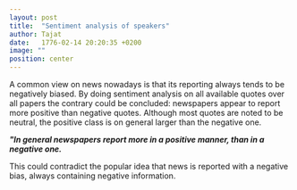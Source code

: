 ```yaml
---
layout: post
title:  "Sentiment analysis of speakers"
author: Tajat
date:   1776-02-14 20:20:35 +0200
image: ""
position: center
---
```

A common view on news nowadays is that its reporting always tends to be negatively biased.
By doing sentiment analysis on all available quotes over all papers the contrary could be concluded: newspapers appear to report more positive than negative quotes. Although most quotes are noted to be neutral, the positive class is on general larger than the negative one.

***"In general newspapers report more in a positive manner, than in a negative one.***

 This could contradict the popular idea that news is reported with a negative bias, always containing negative information.

<!--more-->